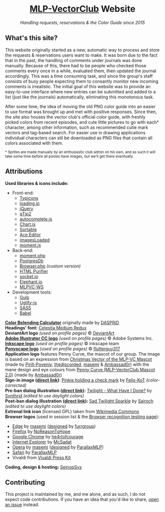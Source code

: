 <p align="center"><img src="https://raw.githubusercontent.com/ponydevs/MLPVC-RR/master/www/img/logo.png" alt=""></p>

<h1 align="center"><a href="http://mlp-vectorclub.deviantart.com/">MLP-VectorClub</a> Website</h1>
<p align="center"><em>Handling requests, reservations & the Color Guide since 2015</em></p>

## What's this site?

This website originally started as a new, automatic way to process and store the requests & reservations users want to make. It was born due to the fact that in the past, the handling of comments under journals was done manually. Because of this, there had to be people who checked those comments every once in a while, evaluated them, then updated the journal accordingly. This was a time consuming task, and since the group's staff consists of busy people expecting them to consantly monitor new incoming comments is irrealistic. The initial goal of this website was to provide an easy-to-use interface where new entries can be submitted and added to a list (just like the journals) automatically, eliminating this monotonous task.

After some time, the idea of moving the old PNG color guide into an easier to use format was brought up and met with positive responses. Since then, the site also houses the vector club's official color guide, with freshly picked colors from recent episodes, and cute little pictures to go with each* character, among other information, such as recommended cutie mark vectors and tag-based search. For easier use in drawing applications individual characters can stil be downloaded as PNG files that contain all colors associated with them.

<sub>* Sprites are made manually by an enthusiastic club admin on his own, and as such it will take some time before all ponies have images, but we'll get there eventually.</sub>

## Attributions

**Used libraries & icons include:**
 - Front-end:
   - [Typicons](http://www.typicons.com/)
   - [loading.io](http://loading.io/)
   - [jQuery](http://jquery.com/)
   - [qTip2](http://qtip2.com/)
   - [autocomplete.js](https://github.com/algolia/autocomplete.js)
   - [Chart.js](http://www.chartjs.org/)
   - [Sortable](https://github.com/RubaXa/Sortable)
   - [Ace Editor](https://ace.c9.io/)
   - [imagesLoaded](http://imagesloaded.desandro.com/)
   - [moment.js](http://momentjs.com/)
 - Back-end:
   - [moment.php](https://github.com/fightbulc/moment.php)
   - [PostgresDb](https://github.com/SeinopSys/PHP-PostgreSQL-Database-Class)
   - [Browser.php](https://github.com/cbschuld/Browser.php) *(custom version)*
   - [HTML Purifier](http://htmlpurifier.org/)
   - [socket.io](http://socket.io)
   - [Elephant.io](https://github.com/wisembly/elephant.io)
   - [MLPVC-WS](https://github.com/ponydevs/MLPVC-WS)
 - Development tools:
   - [Gulp](http://gulpjs.com/)
   - [Uglify-js](https://www.npmjs.com/package/uglify-js)
   - [SASS](http://sass-lang.com/)
   - [Babel](https://babeljs.io/)

**[Color Belending Calculator](https://mlpvc-rr.ml/blending)** originally made by [DASPRiD](https://github.com/dasprid)<br>
**Headings' font:** [Celestia Medium Redux](http://www.mattyhex.net/CMR/)<br>
**DeviantArt logo** *(used on profile pages)* &copy; [DeviantArt](http://www.deviantart.com/)<br>
[**Adobe Illustrator CC logo**](https://commons.wikimedia.org/wiki/File:Adobe_Illustrator_CC_icon.svg) *(used on profile pages)* &copy; Adobe Systems Inc.<br>
[**Inkscape logo**](https://commons.wikimedia.org/wiki/File:Inkscape_Logo.svg) *(used on profile pages)* &copy; Inkscape team<br>
[**Ponyscape logo**](http://flutterguy317.deviantart.com/art/Ponyscape-PNG-354658716) *(used on profile pages)* &copy; [flutterguy317](http://flutterguy317.deviantart.com/)<br>
**Application logo** features Penny Curve, the mascot of our group. The image is based on an expression from [Christmas Vector of the MLP-VC Mascot](http://pirill-poveniy.deviantart.com/art/Collab-Christmas-Vector-of-the-MLP-VC-Mascot-503196118) (made by [Pirill-Poveniy](http://pirill-poveniy.deviantart.com/), [thediscorded](http://thediscorded.deviantart.com/), [masemj](http://masemj.deviantart.com/) & [Ambassad0r](http://ambassad0r.deviantart.com/)) with the mane design and eye colours from [Penny Curve (MLP-VectorClub Mascot 2.0)](http://ambassad0r.deviantart.com/art/Penny-Curve-MLP-VectorClub-Mascot-2-0-568079382) (made by [Ambassad0r](http://ambassad0r.deviantart.com/))<br>
**Sign-in image ([direct link](https://github.com/ponydevs/MLPVC-RR/blob/master/www/img/login-success.svg))**: [Pinkie holding a check mark](http://felix-kot.deviantart.com/art/Pinkie-holding-a-check-mark-286014735) by [Felix-KoT](http://felix-kot.deviantart.com/) *(color-corrected)*<br>
**Pre-ban dialog illustration ([direct link](https://github.com/ponydevs/MLPVC-RR/blob/master/www/img/pre-ban.svg)):** [Twilight - What Have I Done?](http://synthrid.deviantart.com/art/Twilight-What-Have-I-Done-355177596) by [Synthrid](http://synthrid.deviantart.com/) *(edited to use daylight colors)*<br>
**Post-ban dialog illustration ([direct link](https://github.com/ponydevs/MLPVC-RR/blob/master/www/img/post-ban.svg)):** [Sad Twilight Sparkle](http://sairoch.deviantart.com/art/Sad-Twilight-Sparkle-354710611) by [Sairoch](http://sairoch.deviantart.com/) *(edited to use daylight colors)*<br>
**Extrenal link icon** (licensed GPL) taken from [Wikimedia Commons](https://commons.wikimedia.org/wiki/File:Icon_External_Link.svg)<br>
**Browser logos** (used in session list & the [Browser recognition testing page](https://mlpvc-rr.ml/browser)):

 - [Edge](http://fav.me/d9rtlbv) by [masemj](http://masemj.deviantart.com/) ([designed](http://fav.me/d8uhefy) by [furrgroup](http://furrgroup.deviantart.com/))
 - [Firefox](http://fav.me/d4b6f4v) by [NoReasonToHope](http://noreasontohope.deviantart.com/)
 - [Google Chrome](http://fav.me/d523s3y) by [he4rtofcourage](http://he4rtofcourage.deviantart.com/)
 - [Internet Explorer](http://fav.me/d52fp08) by [McSadat](http://mcsadat.deviantart.com/)
 - [Opera](http://fav.me/dacngnh) by [masemj](http://masemj.deviantart.com/) ([designed](http://fav.me/d52qnaw) by [ParallaxMLP](http://parallaxmlp.deviantart.com/))
 - [Safari](http://fav.me/d530knp) by [ParallaxMLP](http://parallaxmlp.deviantart.com/)
 - Vivaldi from [Vivaldi Press Kit](https://vivaldi.com/press/)
 
**Coding, design & hosting:** [SeinopSys](https://github.com/SeinopSys)

## Contributing

This project is maintained by me, and me alone, and as such, I do not expect code contributions. If you have an idea that you'd like to share, [open an issue](https://github.com/ponydevs/MLPVC-RR/issues/new) instead.
